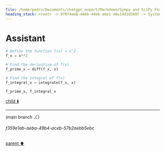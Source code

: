 ```yaml
---
file: /home/pedro/Documents/chatgpt_export/Markdown/Sympy and SciPy Features.md
heading_stack: <root> -> 978f4ae8-446b-44eb-a6e1-e6e14d2d360f -> System -> 29d455d7-aacc-4725-b3ef-918114effb01 -> System -> aaa2e7d9-3bdd-4fad-911a-31b12dc2a648 -> User -> 8538284c-0352-43f1-8abc-46b21e1b06e8 -> Assistant -> SymPy -> SciPy -> aaa207bb-2094-4403-8ec6-18f904a315cd -> User -> 729fb28a-7915-4de4-b6fc-86073b9c59ea -> Assistant -> 8ba7491e-258c-4b35-adb8-30c8f6253da5 -> Tool -> 34a917f5-16d6-4338-bd6c-6494cea2cf50 -> Assistant -> SymPy: Symbolic Computing -> e221c1b0-a165-471d-8c39-314344d99fb9 -> Assistant -> 575a9e32-8e21-45b5-a224-0aae541e3df7 -> Tool -> 8fa51d1f-ce37-4660-b6e4-2a6f71562970 -> Assistant -> 63c42cc1-0fa2-479e-aeb0-f63bf89488fb -> Assistant
---
```

# Assistant

```python
# Define the function f(x) = x^2
f_x = x**2

# Find the derivative of f(x)
f_prime_x = diff(f_x, x)

# Find the integral of f(x)
f_integral_x = integrate(f_x, x)

f_prime_x, f_integral_x
```

[child ⬇️](#f359e1ab-aeba-49b4-aceb-57b2aebb5ebc)

---

(main branch ⎇)
###### f359e1ab-aeba-49b4-aceb-57b2aebb5ebc
[parent ⬆️](#63c42cc1-0fa2-479e-aeb0-f63bf89488fb)
